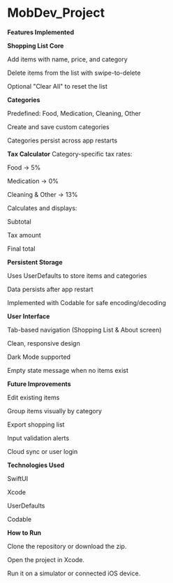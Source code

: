 # MobDev_Project
**Features Implemented**

**Shopping List Core**

Add items with name, price, and category

Delete items from the list with swipe-to-delete

Optional "Clear All" to reset the list

**Categories**

Predefined: Food, Medication, Cleaning, Other

Create and save custom categories

Categories persist across app restarts

**Tax Calculator**
Category-specific tax rates:

Food → 5%

Medication → 0%

Cleaning & Other → 13%

Calculates and displays:

Subtotal

Tax amount

Final total

**Persistent Storage**

Uses UserDefaults to store items and categories

Data persists after app restart

Implemented with Codable for safe encoding/decoding

**User Interface**

Tab-based navigation (Shopping List & About screen)

Clean, responsive design

Dark Mode supported

Empty state message when no items exist

**Future Improvements**

Edit existing items

Group items visually by category

Export shopping list

Input validation alerts

Cloud sync or user login



**Technologies Used**

SwiftUI

Xcode

UserDefaults

Codable

**How to Run**

Clone the repository or download the zip.

Open the project in Xcode.

Run it on a simulator or connected iOS device.
